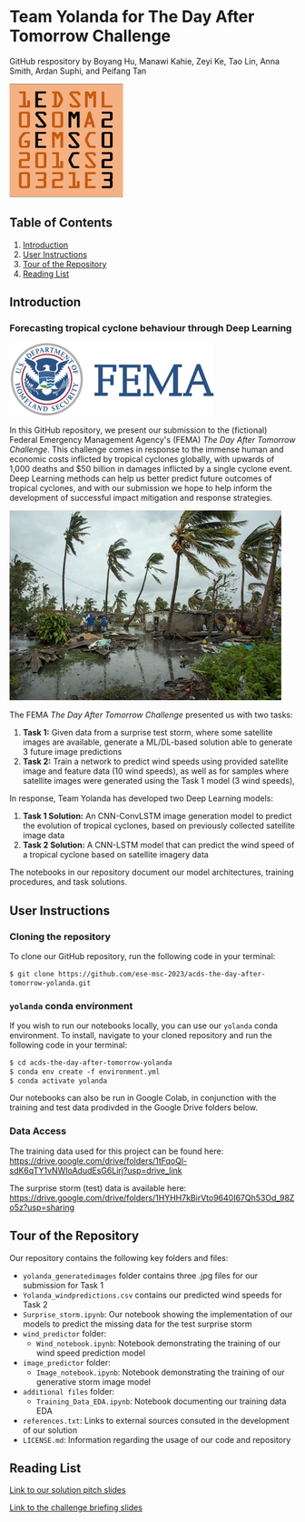# Team Yolanda for The Day After Tomorrow Challenge

GitHub respository by Boyang Hu, Manawi Kahie, Zeyi Ke, Tao Lin, Anna Smith, Ardan Suphi, and Peifang Tan

 <p align="left">
  <img src="additional files/ese_msc.png" alt="ese_msc icon">
</p>

## Table of Contents

1. [ Introduction ](#intro)
2. [ User Instructions ](#usage)
3. [ Tour of the Repository ](#repo)
4. [ Reading List ](#resources)

<a name="intro"></a>
## Introduction

### Forecasting tropical cyclone behaviour through Deep Learning

 <p align="left">
  <img src="additional files/360px-FEMA_logo.png" alt="FEMA logo">
</p>

In this GitHub repository, we present our submission to the (fictional) Federal Emergency Management Agency's (FEMA) *The Day After Tomorrow Challenge*. This challenge comes in response to the immense human and economic costs inflicted by tropical cyclones globally, with upwards of 1,000 deaths and $50 billion in damages inflicted by a single cyclone event. Deep Learning methods can help us better predict future outcomes of tropical cyclones, and with our submission we hope to help inform the development of successful impact mitigation and response strategies.

 <p align="left">
  <img src="additional files/cyclone.jpg" alt="cyclone">
</p>

The FEMA *The Day After Tomorrow Challenge* presented us with two tasks:
1. **Task 1:** Given data from a surprise test storm, where some satellite images are available, generate a ML/DL-based solution able to generate 3 future image predictions
2. **Task 2:** Train a network to predict wind speeds using provided satellite image and feature data (10 wind speeds), as well as for samples where satellite images were generated using the Task 1 model (3 wind speeds),

In response, Team Yolanda has developed two Deep Learning models:

1. **Task 1 Solution:** An CNN-ConvLSTM image generation model to predict the evolution of tropical cyclones, based on previously collected satellite image data
2. **Task 2 Solution:** A CNN-LSTM model that can predict the wind speed of a tropical cyclone based on satellite imagery data

The notebooks in our repository document our model architectures, training procedures, and task solutions.


<a name="usage"></a>
## User Instructions

### Cloning the repository

To clone our GitHub repository, run the following code in your terminal:
 
```
$ git clone https://github.com/ese-msc-2023/acds-the-day-after-tomorrow-yolanda.git
```

### `yolanda` conda environment

If you wish to run our notebooks locally, you can use our `yolanda` conda environment. To install, navigate to your cloned repository and run the following code in your terminal:

```
$ cd acds-the-day-after-tomorrow-yolanda
$ conda env create -f environment.yml
$ conda activate yolanda
```

Our notebooks can also be run in Google Colab, in conjunction with the training and test data prodivded in the Google Drive folders below.


### Data Access

The training data used for this project can be found here:
https://drive.google.com/drive/folders/1tFqoQl-sdK6qTY1vNWIoAdudEsG6Lirj?usp=drive_link

The surprise storm (test) data is available here:
https://drive.google.com/drive/folders/1HYHH7kBirVto9640I67Qh53Od_98Zo5z?usp=sharing

<a name="repo"></a>
## Tour of the Repository

Our repository contains the following key folders and files:


- `yolanda_generatedimages` folder contains three .jpg files for our submission for Task 1
- `Yolanda_windpredictions.csv` contains our predicted wind speeds for Task 2
- `Surprise_storm.ipynb`: Our notebook showing the implementation of our models to predict the missing data for the test surprise storm
- `wind_predictor` folder:
    - `Wind_notebook.ipynb`: Notebook demonstrating the training of our wind speed prediction model
- `image_predictor` folder:
    - `Image_notebook.ipynb`: Notebook demonstrating the training of our generative storm image model
- `additional files` folder:
    - `Training_Data_EDA.ipynb`: Notebook documenting our training data EDA
- `references.txt`: Links to external sources consuted in the development of our solution
- `LICENSE.md`: Information regarding the usage of our code and repository


<a name="resources"></a>
## Reading List

[Link to our solution pitch slides](https://docs.google.com/presentation/d/1GiOz1dMnFNclHVwYLGggZjaWkz-DhBHl7aA62n9FFP0/edit?usp=sharing)

[Link to the challenge briefing slides](https://imperiallondon.sharepoint.com/:p:/r/sites/TrialTeam-EA/Shared%20Documents/General/TheDayAfterTomorrow-presentation%202.pptx?d=wdf1d9e0210264eab88858e2353a36242&csf=1&web=1&e=XoU1Am)

